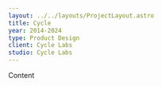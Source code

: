 ```yaml
---
layout: ../../layouts/ProjectLayout.astro
title: Cycle
year: 2014-2024
type: Product Design
client: Cycle Labs
studio: Cycle Labs
---
```


Content